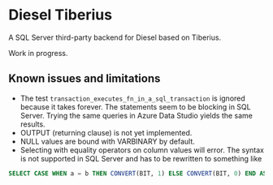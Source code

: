 # Diesel Tiberius

A SQL Server third-party backend for Diesel based on Tiberius.

Work in progress.


## Known issues and limitations 

* The test `transaction_executes_fn_in_a_sql_transaction` is ignored because it 
takes forever. The statements seem to be blocking in SQL Server. Trying the same 
queries in Azure Data Studio yields the same results. 
* OUTPUT (returning clause) is not yet implemented. 
* NULL values are bound with VARBINARY by default. 
* Selecting with equality operators on column values will error. The syntax is not 
supported in SQL Server and has to be rewritten to something like 
```sql
SELECT CASE WHEN a = b THEN CONVERT(BIT, 1) ELSE CONVERT(BIT, 0) END AS c FROM d;
```